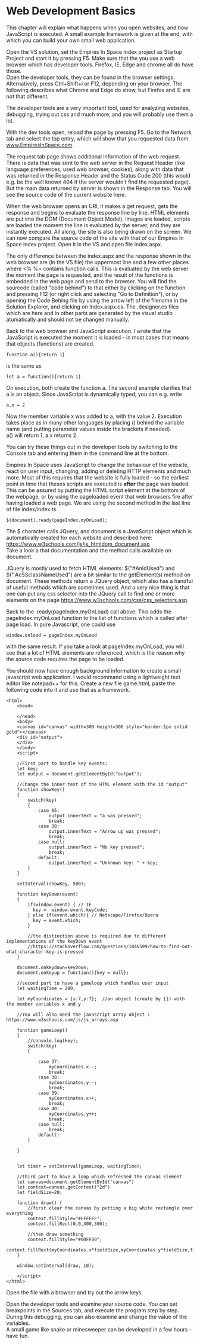 # Web Development Basics

This chapter will explain what happens when you open websites, and how JavaScript is executed. A small example framework is given at the end, with which you can build your own small web application.

Open the VS solution, set the Empires In Space Index project as Startup Project and start it by pressing F5.
Make sure that the you use a web browser which has developer tools. Firefox, IE, Edge and chrome all do have those.  
Open the developer tools, they can be found in the browser settings. Alternatively, press Ctrl+Shift+i or F12, depending on your browser. The following describes what Chrome and Edge do show, but Firefox and IE are not that different.  

The developer tools are a very important tool, used for analyzing websites, debugging, trying out css and much more, and you will probably use them a lot.   

With the dev tools open, reload the page by pressing F5. Go to the Network tab and select the top entry, which will show that you requested data from www.EmpiresInSpace.com.  

The request tab page shows additional information of the web request. There is data that was sent to the web server in the Request Header (like language preferences, used web browser, cookies), along with data that was returned in the Response Header and the Status Code 200 (this would e.g. be the well known 404 if the server wouldn't find the requested page).  
But the main data returned by server is shown in the Response tab. You will see the source code of the current website here.  

When the web browser opens an URl, it makes a get request, gets the response and begins to evaluate the response line by line. HTML elements are put into the DOM (Document Object Model), images are loaded, scripts are loaded the moment the line is evaluated by the server, and they are instantly executed. All along, the site is also being drawn on the screen.
We can now compare the source code of the site with that of our Empires In Space index project. Open it in the VS and open file Index.aspx.  

The only difference between the index.aspx and the response shown in the web browser are (in the VS file) the uppermost line and a few other places where <% %> contains function calls. This is evaluated by the web server the moment the page is requested, and the result of the functions is embedded in the web page and send to the browser. You will find the sourcode (called "code behind") to that either by clicking on the function and pressing F12 (or right click and selecting "Go to Definition"), or by opening the Code Behing file by using the arrow left of the filename in the Solution Explorer, and clicking on Index.aspx.cs. The .designer.cs files which are here and in other parts are generated by the visual studio atumatically and should not be changed manually.  

Back to the web browser and JavaScript execution. I wrote that the JavaScript is executed the moment it is loaded - in most cases that means that objects (functions) are created.

~~~~
function a(){return 1}
~~~~

is the same as 

~~~~
let a = function(){return 1}
~~~~

On execution, both create the function a. The second example clarifies that a is an object. Since JavaScript is dynamically typed,  you can e.g. write

~~~~
a.x = 2
~~~~

Now the member variable x was added to a, with the value 2.
Execution takes place as in many other languages by placing () behind the variable name (and putting parameter values inside the brackets if needed).  
a() will return 1, a.x returns 2.  

You can try these things out in the developer tools by switching to the Console tab and entering them in the command line at the bottom.  


Empires In Space uses JavaScript to change the behaviour of the website, react on user input, changing, adding or deleting HTTP elements and much more. Most of this requires that the website is fully loaded - so the earliest point in time that theses scripts are executed is **after** the page was loaded.  
This can be assured by putting the HTML script element at the bottom of the webpage, or by using the pageloaded event that web browsers fire after having loaded a web page. We are using the second method in the last line of file index/index.ts.

~~~~
$(document).ready(pageIndex.myOnLoad);
~~~~

The $ character calls JQuery, and document is a JavaScript object which is automatically created for each website and described here:  
https://www.w3schools.com/js/js_htmldom_document.asp  
Take a look a that documentation and the method calls available on document.

JQuery is mostly used to fetch HTML elements: $("#AnIdUsed") and $(".AcSSclassNameUsed") are a bit similar to the getElement(s) method on document. These methods return a JQuery object, which also has a handful of useful methods which are sometimes used.
And a very nice thing is that one can put any css selector into the JQuery call to find one or more elements on the page
https://www.w3schools.com/css/css_selectors.asp

Back to the .ready(pageIndex.myOnLoad) call above: This adds the pageIndex.myOnLoad function to the list of functions which is called after page load. In pure Javascript, one could use 
~~~~
window.onload = pageIndex.myOnLoad
~~~~
with the same result. If you take a look at pageIndex.myOnLoad, you will see that a lot of HTML elements are referenced, which is the reason why the source code requires the page to be loaded.  


You should now have enough background information to create a small javascript web application. I would recommand using a lightweight text editor like notepad++ for this. Create a new file game.html, paste the following code into it and use that as a framework.
~~~~
<html>
    <head>

	</head>
    <body>
	<canvas id="canvas" width=300 height=300 style="border:1px solid gold"></canvas>
	<div id="output">		
	</div>
	</body>
	<script>
	
	//First part to handle key events:
	let key;
	let output = document.getElementById("output");
	
	//Change the inner text of the HTML element with the id "output"
	function showKey()
	{
		switch(key)
		{
			case 65:
				output.innerText = "a was pressed";
				break;
			case 38:
				output.innerText = "Arrow up was pressed";
				break;
			case null:
				output.innerText = "No key pressed";
				break;
			default:
				output.innerText = "Unknown key: " + key;
		}
	}
	
	setInterval(showKey, 500);
	
	function keyDown(event)
	{
		if(window.event) { // IE                    
		  key =  window.event.keyCode;
		} else if(event.which){ // Netscape/Firefox/Opera                   
		  key = event.which;
		}
		
		//the distinction above is required due to different implementations of the keyDown event
		//https://stackoverflow.com/questions/1846599/how-to-find-out-what-character-key-is-pressed
	}
	
	document.onkeydown=keyDown;
	document.onkeyup = function(){key = null};
		
	//second part to have a gameloop which handles user input
	let waitingTime = 200;
	
	let myCoordinates = {x:7,y:7};  //an object (create by {}) with the member variables x and y
	
	//You will also need the javascript array object : https://www.w3schools.com/js/js_arrays.asp

	function gameLoop()
	{
		//console.log(key);
		switch(key)
		{
		
			case 37:
				myCoordinates.x--;				
				break;
			case 38:
				myCoordinates.y--;
				break;				
			case 39:
				myCoordinates.x++;				
				break;
			case 40:
				myCoordinates.y++;	
				break;				
			case null:	
				break;
			default:
		}

	}

	
	let timer = setInterval(gameLoop, waitingTime);
	
	//third part to have a loop which refreshed the canvas element
	let canvas=document.getElementById("canvas")
	let context=canvas.getContext("2d")
	let fieldSize=20;
	
	function draw() {
		//first clear the canvas by putting a big white rectangle over everything
		context.fillStyle="#FFFFFF";
		context.fillRect(0,0,300,300);
		
		//then draw something
		context.fillStyle="#00FF00";
		context.fillRect(myCoordinates.x*fieldSize,myCoordinates.y*fieldSize,fieldSize,fieldSize);
	}
	
	window.setInterval(draw, 10);
	
	</script>     
</html>
~~~~

Open the file with a browser and try out the arrow keys.  

Open the developer tools and examine your source code. You can set breakpoints in the Sources tab, and execute the program step by step. During this debugging, you can also examine and change the value of the variables.  
A small game like snake or minesweeper can be developed in a few hours - have fun.








